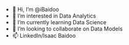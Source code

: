 - 👋 Hi, I’m @iBaidoo
- 👀 I’m interested in Data Analytics
- 🌱 I’m currently learning Data Science
- 💞️ I’m looking to collaborate on Data Models 
- 📫 LinkedIn/Isaac Baidoo

<!---
iBaidoo/iBaidoo is a ✨ special ✨ repository because its `README.md` (this file) appears on your GitHub profile.
You can click the Preview link to take a look at your changes.
--->
